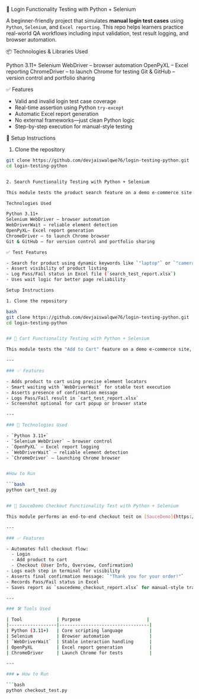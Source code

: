🧪 Login Functionality Testing with Python + Selenium

A beginner-friendly project that simulates **manual login test cases** using `Python`, `Selenium`, and `Excel reporting`. This repo helps learners practice real-world QA workflows including input validation, test result logging, and browser automation.

📦 Technologies & Libraries Used

Python 3.11+
Selenium WebDriver – browser automation
OpenPyXL – Excel reporting
ChromeDriver – to launch Chrome for testing
Git & GitHub – version control and portfolio sharing

 ✅ Features

- Valid and invalid login test case coverage
- Real-time assertion using Python `try-except`
- Automatic Excel report generation
- No external frameworks—just clean Python logic
- Step-by-step execution for manual-style testing

 🔧 Setup Instructions

 1. Clone the repository

```bash
git clone https://github.com/devjaiswalqwe76/login-testing-python.git
cd login-testing-python


2. Search Functionality Testing with Python + Selenium

This module tests the product search feature on a demo e-commerce site using `Selenium` and logs results using `OpenPyXL`. It simulates how users search for items and helps validate that results appear based on keyword input.

Technologies Used

Python 3.11+
Selenium WebDriver – browser automation
WebDriverWait – reliable element detection
OpenPyXL– Excel report generation
ChromeDriver – to launch Chrome browser
Git & GitHub – for version control and portfolio sharing

✅ Test Features

- Search for product using dynamic keywords like `"laptop"` or `"camera"`
- Assert visibility of product listing
- Log Pass/Fail status in Excel file (`search_test_report.xlsx`)
- Uses wait logic for better page reliability

Setup Instructions

1. Clone the repository

bash
git clone https://github.com/devjaiswalqwe76/login-testing-python.git
cd login-testing-python


## 🛒 Cart Functionality Testing with Python + Selenium

This module tests the "Add to Cart" feature on a demo e-commerce site, ensuring that products can be added successfully. The script uses Selenium for browser automation and OpenPyXL for Excel-based result tracking, mimicking real-world QA workflows.

---

### ✅ Features

- Adds product to cart using precise element locators
- Smart waiting with `WebDriverWait` for stable test execution
- Asserts presence of confirmation message
- Logs Pass/Fail result in `cart_test_report.xlsx`
- Screenshot optional for cart popup or browser state

---

### 🧪 Technologies Used

- `Python 3.11+`
- `Selenium WebDriver` – browser control
- `OpenPyXL` – Excel report logging
- `WebDriverWait` – reliable element detection
- `ChromeDriver` – launching Chrome browser


#How to Run

```bash
python cart_test.py


## 🧾 SauceDemo Checkout Functionality Test with Python + Selenium

This module performs an end-to-end checkout test on [SauceDemo](https://www.saucedemo.com/), simulating a user flow from login to purchase confirmation. It includes structured step logging, screenshot pauses, and Excel-based result tracking—ideal for showcasing real-world QA workflows.

---

### ✅ Features

- Automates full checkout flow:
  - Login
  - Add product to cart
  - Checkout (User Info, Overview, Confirmation)
- Logs each step in terminal for visibility
- Asserts final confirmation message: `"Thank you for your order!"`
- Records Pass/Fail status in Excel
- Saves report as `saucedemo_checkout_report.xlsx` for manual-style tracking

---

### 🛠️ Tools Used

| Tool             | Purpose                         |
|------------------|----------------------------------|
| Python (3.11+)   | Core scripting language          |
| Selenium         | Browser automation               |
| `WebDriverWait`  | Stable interaction handling      |
| OpenPyXL         | Excel report generation          |
| ChromeDriver     | Launch Chrome for tests          |

---

### ▶️ How to Run

```bash
python checkout_test.py
